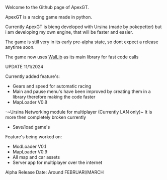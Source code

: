 Welcome to the Github page of ApexGT.

ApexGT is a racing game made in python.

Currently ApexGT is bieng developed with Ursina (made by pokepetter)
but i am developing my own engine, that will be faster and easier.

The game is still very in its early pre-alpha state, so dont expect a release anytime soon.

The game now uses [WalLib](https://github.com/alseenwalnoot/WalLib/tree/main) as its main library for fast code calls

UPDATE 11/1/2024

Currently added feature's:
- Gears and speed for automatic racing
- Main and pause menu's have been improved by creating them in a library therefore making the code faster
- MapLoader V0.8

-~Ursina Networking module for multiplayer (Currently LAN only)~ It is more then completely broken currently
- Save/load game's

Feature's being worked on:
- ModLoader V0.1
- MapLoader V0.9
- All map and car assets
- Server app for multiplayer over the internet


Alpha Release Date: Around FEBRUARI/MARCH
